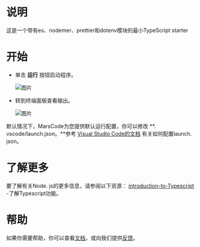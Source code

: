 # 说明
这是一个带有es、nodemer、prettier和dotenv模块的最小TypeScript starter
# 开始
- 单击 **运行** 按钮启动程序。

   ![图片](https://lf-cdn.marscode.com.cn/obj/eden-cn/ljhwz_lkpkbvsj/ljhwZthlaukjlkulzlp/project_template/prod/6355a55598a80ce9be5ab1ad5c61cae57e076aef/images/native_typescript/run.jpeg)

- 转到终端面板查看输出。

   ![图片](https://lf-cdn.marscode.com.cn/obj/eden-cn/ljhwz_lkpkbvsj/ljhwZthlaukjlkulzlp/project_template/prod/6355a55598a80ce9be5ab1ad5c61cae57e076aef/images/native_typescript/terminal.jpeg)

默认情况下，MarsCode为您提供默认运行配置，你可以修改
**. vscode/launch.json。**参考 [Visual Studio Code的文档](https://code.visualstudio.com/docs/editor/debugging) 有关如何配置launch. json。
# 了解更多
要了解有关Node. js的更多信息，请参阅以下资源：
[introduction-to-Typescript](https://www.typescriptlang.org/) -了解Typescript功能。
# 帮助
如果你需要帮助，你可以查看[文档](https://docs.marscode.cn/)，或向我们提供[反馈](https://juejin.cn/pin/club/7359094304150650889?utm_source=doc&utm_medium=marscode)。


